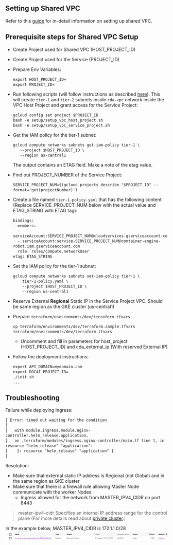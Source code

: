 ## Setting up Shared VPC

Refer to this [guide](https://cloud.google.com/kubernetes-engine/docs/how-to/cluster-shared-vpc) for in-detail  information on setting up shared VPC.

## Prerequisite  steps for Shared VPC Setup

- Create Project used for Shared VPC  (HOST_PROJECT_ID)
- Create Project used for the Service (PROJECT_ID)
- Prepare Env Variables:
  ```shell
  export HOST_PROJECT_ID=
  export PROJECT_ID=
  ```
- Run following scripts (will follow instructions as described [here](https://cloud.google.com/kubernetes-engine/docs/how-to/cluster-shared-vpc)).
  This will create `tier-1` and `tier-2` subnets inside `cda-vpc` network inside the VPC Host Project and grant access for the Service Project:
  ````shell
  gcloud config set project $PROJECT_ID
  bash -e setup/setup_vpc_host_project.sh
  bash -e setup/setup_vpc_service_project.sh
  ````

- Get the IAM policy for the tier-1 subnet:
  ```shell
  gcloud compute networks subnets get-iam-policy tier-1 \
     --project $HOST_PROJECT_ID \
     --region us-central1
  ```
  The output contains an ETAG field. Make a note of the etag value.
- Find out PROJECT_NUMBER of the Service Project:
  ```shell
  SERVICE_PROJECT_NUM=$(gcloud projects describe "$PROJECT_ID" --format='get(projectNumber)')
  ```
- Create a file named `tier-1-policy.yaml` that has the following content (Replace SERVICE_PROJECT_NUM below with the actual value and ETAG_STRING with ETAG tag):
  ```shell
  bindings:
  - members:
    - serviceAccount:SERVICE_PROJECT_NUM@cloudservices.gserviceaccount.com
    - serviceAccount:service-SERVICE_PROJECT_NUM@container-engine-robot.iam.gserviceaccount.com
    role: roles/compute.networkUser
  etag: ETAG_STRING
  ```
  
- Set the IAM policy for the tier-1 subnet:
  ```shell
  gcloud compute networks subnets set-iam-policy tier-1 \
      tier-1-policy.yaml \
      --project $HOST_PROJECT_ID \
      --region us-central1
  ```
- Reserve External **Regional** Static IP in the Service Project VPC. Should be same region as the GKE cluster (us-central1)


- Prepare `terraform/environments/dev/terraform.tfvars`
  ```shell
  cp terraform/environments/dev/terraform.sample.tfvars terraform/environments/dev/terraform.tfvars
  ```
  - Uncomment and fill in parameters for host_project (HOST_PROJECT_ID) and cda_external_ip (With reserved External IP)

- Follow the deployment instructions:
  ```shell
  export API_DOMAIN=mydomain.com
  export DOCAI_PROJECT_ID=
  ./init.sh
  ...
  ```

## Troubleshooting
Failure while deploying Ingress: 

```
│ Error: timed out waiting for the condition
│
│   with module.ingress.module.nginx-controller.helm_release.application,
│   on .terraform/modules/ingress.nginx-controller/main.tf line 1, in resource "helm_release" "application":
│    1: resource "helm_release" "application" {
│
```
Resolution:
- Make sure that external static IP address is Regional (not Global) and in the same region as GKE cluster
- Make sure that there is a firewall rule allowing Master Node communicate with the worker Nodes:
  - Ingress allowed for the network from MASTER_IPV4_CIDR on port 8443

> master-ipv4-cidr Specifies an internal IP address range for the control plane (For more details read about [private cluster](https://cloud.google.com/kubernetes-engine/docs/how-to/private-clusters).)
> 
In the example below, MASTER_IPV4_CIDR is 172.1.1.0/28
![](firewall-rule-gkemaster.png)